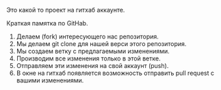 Это какой то проект на гитхаб аккаунте.

Краткая памятка по GitHab.

1. Делаем (fork) интересующего нас репозитория.
2. Мы делаем git clone для нашей верси этого репозитория.
3. Мы создаем ветку с предлагаемыми изменениями.
4. Производим все изменения только в этой ветке.
5. Отправляем эти изменения на свой аккаунт (push).
6. В окне на гитхаб появляется возможность отправить pull request с вашими изменениями.
